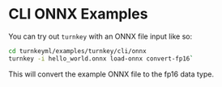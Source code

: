 # CLI ONNX Examples

You can try out `turnkey` with an ONNX file input like so:

```bash
cd turnkeyml/examples/turnkey/cli/onnx
turnkey -i hello_world.onnx load-onnx convert-fp16`
```

This will convert the example ONNX file to the fp16 data type.
